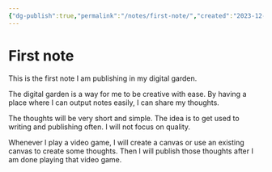 ```yaml
---
{"dg-publish":true,"permalink":"/notes/first-note/","created":"2023-12-26T21:01:21.446+09:00","updated":"2023-12-26T21:03:31.043+09:00"}
---
```


# First note

This is the first note I am publishing in my digital garden.

The digital garden is a way for me to be creative with ease. By having a place where I can output notes easily, I can share my thoughts.

The thoughts will be very short and simple. The idea is to get used to writing and publishing often. I will not focus on quality.

Whenever I play a video game, I will create a canvas or use an existing canvas to create some thoughts. Then I will publish those thoughts after I am done playing that video game.
